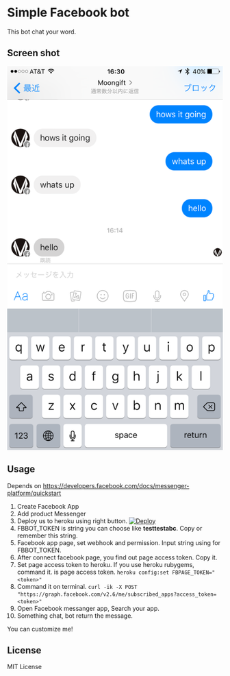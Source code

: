 # Simple Facebook bot

This bot chat your word.

## Screen shot

![](./screenshot.png)

## Usage

Depends on https://developers.facebook.com/docs/messenger-platform/quickstart

1. Create Facebook App
2. Add product Messenger
3. Deploy us to heroku using right button. [![Deploy](https://www.herokucdn.com/deploy/button.svg)](https://heroku.com/deploy)
4. FBBOT_TOKEN is string you can choose like **testtestabc**. Copy or remember this string.
5. Facebook app page, set webhook and permission. Input string using for FBBOT_TOKEN.
6. After connect facebook page, you find out page access token. Copy it.
7. Set page access token to heroku. If you use heroku rubygems, command it. **<token>** is page access token. `heroku config:set FBPAGE_TOKEN="<token>"`
8. Command it on terminal. `curl -ik -X POST "https://graph.facebook.com/v2.6/me/subscribed_apps?access_token=<token>"`
9. Open Facebook messanger app, Search your app.
10. Something chat, bot return the message.

You can customize me!

## License

MIT License



